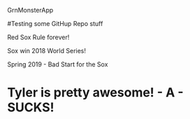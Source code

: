 GrnMonsterApp

#Testing some GitHup Repo stuff

Red Sox Rule forever!

Sox win 2018 World Series!

Spring 2019 - Bad Start for the Sox

# Tyler is pretty awesome! - A - SUCKS!
